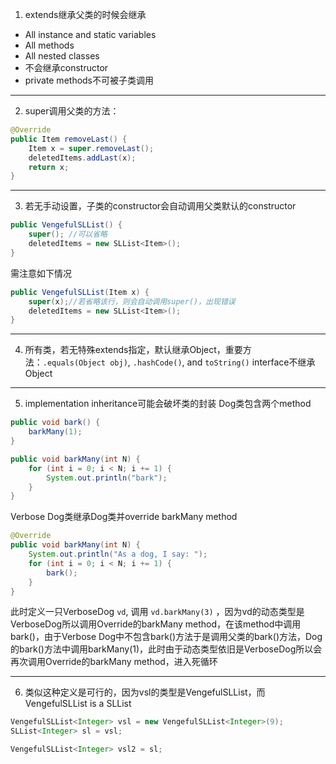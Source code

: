 1. extends继承父类的时候会继承
-   All instance and static variables
-   All methods
-   All nested classes
- 不会继承constructor
- private methods不可被子类调用
_______________________
2. super调用父类的方法：
```java
@Override  
public Item removeLast() {  
    Item x = super.removeLast();  
    deletedItems.addLast(x);  
    return x;  
}
```
_______________________
3. 若无手动设置，子类的constructor会自动调用父类默认的constructor
```java
public VengefulSLList() {
    super(); //可以省略
    deletedItems = new SLList<Item>();
}
```
需注意如下情况
```java
public VengefulSLList(Item x) {
    super(x);//若省略该行，则会自动调用super()，出现错误
    deletedItems = new SLList<Item>();
}
```
_______________________
4. 所有类，若无特殊extends指定，默认继承Object，重要方法：`.equals(Object obj)`, `.hashCode()`, and `toString()`
	interface不继承Object
_______________________
5. implementation inheritance可能会破坏类的封装
Dog类包含两个method
```java
public void bark() {
    barkMany(1);
}

public void barkMany(int N) {
    for (int i = 0; i < N; i += 1) {
        System.out.println("bark");
    }
}
```
Verbose Dog类继承Dog类并override barkMany method
```java
@Override
public void barkMany(int N) {
    System.out.println("As a dog, I say: ");
    for (int i = 0; i < N; i += 1) {
        bark();
    }
}
```
此时定义一只VerboseDog `vd`, 调用 `vd.barkMany(3)` ，因为vd的动态类型是VerboseDog所以调用Override的barkMany method，在该method中调用bark()，由于Verbose Dog中不包含bark()方法于是调用父类的bark()方法，Dog的bark()方法中调用barkMany(1)，此时由于动态类型依旧是VerboseDog所以会再次调用Override的barkMany method，进入死循环
___
6. 类似这种定义是可行的，因为vsl的类型是VengefulSLList，而VengefulSLList is a SLList
```java
VengefulSLList<Integer> vsl = new VengefulSLList<Integer>(9);
SLList<Integer> sl = vsl;
```
```java
VengefulSLList<Integer> vsl2 = sl;
```

<!--stackedit_data:
eyJoaXN0b3J5IjpbLTI1MzEzMjkzNywtMTIwNDAxNDQyNywtND
U0NTg3MTUyLC05NTE2NDc0NjEsLTcyODUzODc1XX0=
-->